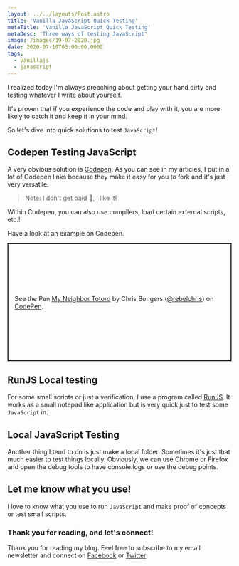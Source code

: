 ```yaml
---
layout: ../../layouts/Post.astro
title: 'Vanilla JavaScript Quick Testing'
metaTitle: 'Vanilla JavaScript Quick Testing'
metaDesc: 'Three ways of testing JavaScript'
image: /images/19-07-2020.jpg
date: 2020-07-19T03:00:00.000Z
tags:
  - vanillajs
  - javascript
---
```


I realized today I'm always preaching about getting your hand dirty and testing whatever I write about yourself.

It's proven that if you experience the code and play with it, you are more likely to catch it and keep it in your mind.

So let's dive into quick solutions to test `JavaScript`!

## Codepen Testing JavaScript

A very obvious solution is [Codepen](https://codepen.io/). As you can see in my articles, I put in a lot of Codepen links because they make it easy for you to fork and it's just very versatile.

> Note: I don't get paid 🥺, I like it!

Within Codepen, you can also use compilers, load certain external scripts, etc.!

Have a look at an example on Codepen.

<p class="codepen" data-height="265" data-theme-id="dark" data-default-tab="css,result" data-user="rebelchris" data-slug-hash="rNOWbbK" style="height: 265px; box-sizing: border-box; display: flex; align-items: center; justify-content: center; border: 2px solid; margin: 1em 0; padding: 1em;" data-pen-title="My Neighbor Totoro">
  <span>See the Pen <a href="https://codepen.io/rebelchris/pen/rNOWbbK">
  My Neighbor Totoro</a> by Chris Bongers (<a href="https://codepen.io/rebelchris">@rebelchris</a>)
  on <a href="https://codepen.io">CodePen</a>.</span>
</p>
<script async src="https://static.codepen.io/assets/embed/ei.js"></script>

## RunJS Local testing

For some small scripts or just a verification, I use a program called [RunJS](https://runjs.dev/). It works as a small notepad like application but is very quick just to test some `JavaScript` in.

## Local JavaScript Testing

Another thing I tend to do is just make a local folder. Sometimes it's just that much easier to test things locally.
Obviously, we can use Chrome or Firefox and open the debug tools to have console.logs or use the debug points.

## Let me know what you use!

I love to know what you use to run `JavaScript` and make proof of concepts or test small scripts.

### Thank you for reading, and let's connect!

Thank you for reading my blog. Feel free to subscribe to my email newsletter and connect on [Facebook](https://www.facebook.com/DailyDevTipsBlog) or [Twitter](https://twitter.com/DailyDevTips1)
